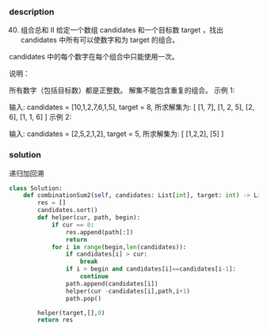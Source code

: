 ### description
40. 组合总和 II
给定一个数组 candidates 和一个目标数 target ，找出 candidates 中所有可以使数字和为 target 的组合。

candidates 中的每个数字在每个组合中只能使用一次。

说明：

所有数字（包括目标数）都是正整数。
解集不能包含重复的组合。 
示例 1:

输入: candidates = [10,1,2,7,6,1,5], target = 8,
所求解集为:
[
  [1, 7],
  [1, 2, 5],
  [2, 6],
  [1, 1, 6]
]
示例 2:

输入: candidates = [2,5,2,1,2], target = 5,
所求解集为:
[
  [1,2,2],
  [5]
]

### solution
递归加回溯
```python
class Solution:
    def combinationSum2(self, candidates: List[int], target: int) -> List[List[int]]:
        res = []
        candidates.sort()
        def helper(cur, path, begin):
            if cur == 0:
                res.append(path[:])
                return 
            for i in range(begin,len(candidates)):
                if candidates[i] > cur:
                    break
                if i > begin and candidates[i]==candidates[i-1]:
                    continue
                path.append(candidates[i])
                helper(cur -candidates[i],path,i+1)
                path.pop()

        helper(target,[],0)
        return res
```